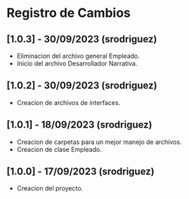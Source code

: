 # Registro de Cambios

## [1.0.3] - 30/09/2023 (srodriguez)

- Eliminacion del archivo general Empleado.
- Inicio del archivo Desarrollador Narrativa.

## [1.0.2] - 30/09/2023 (srodriguez)

- Creacion de archivos de interfaces.

## [1.0.1] - 18/09/2023 (srodriguez)

- Creacion de carpetas para un mejor manejo de archivos.
- Creacion de clase Empleado.

## [1.0.0] - 17/09/2023 (srodriguez)

- Creacion del proyecto.


